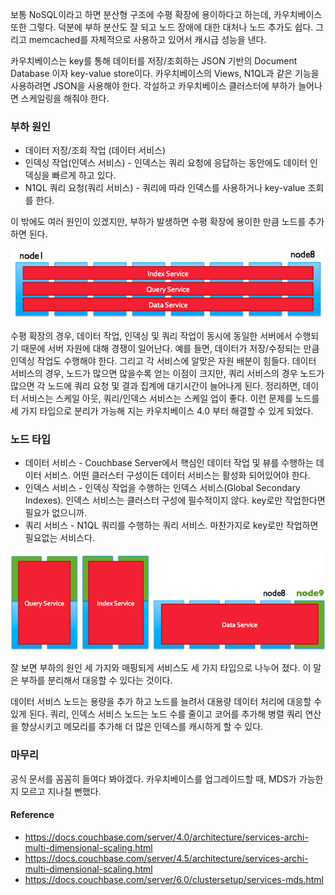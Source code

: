 보통 NoSQL이라고 하면 분산형 구조에 수평 확장에 용이하다고 하는데, 카우치베이스 또한 그렇다. 덕분에 부하 분산도 잘 되고 노드 장애에 대한 대처나 노드 추가도 쉽다. 그리고 memcached를 자체적으로 사용하고 있어서 캐시급 성능을 낸다.

카우치베이스는 key를 통해 데이터를 저장/조회하는 JSON 기반의 Document Database 이자 key-value store이다. 카우치베이스의 Views, N1QL과 같은 기능을 사용하려면 JSON을 사용해야 한다. 각설하고 카우치베이스 클러스터에 부하가 늘어나면 스케일링을 해줘야 한다.

### 부하 원인
* 데이터 저장/조회 작업 (데이터 서비스)
* 인덱싱 작업(인덱스 서비스) - 인덱스는 쿼리 요청에 응답하는 동안에도 데이터 인덱싱을 빠르게 하고 있다.
* N1QL 쿼리 요청(쿼리 서비스) - 쿼리에 따라 인덱스를 사용하거나 key-value 조회를 한다.

이 밖에도 여러 원인이 있겠지만, 부하가 발생하면 수평 확장에 용이한 만큼 노드를 추가하면 된다.

![단순 스케일링](homogenous-scaling.png)

수평 확장의 경우, 데이터 작업, 인덱싱 및 쿼리 작업이 동시에 동일한 서버에서 수행되기 때문에 서버 자원에 대해 경쟁이 일어난다. 예를 들면, 데이터가 저장/수정되는 만큼 인덱싱 작업도 수행해야 한다. 그리고 각 서비스에 알맞은 자원 배분이 힘들다. 데이터 서비스의 경우, 노드가 많으면 많을수록 얻는 이점이 크지만, 쿼리 서비스의 경우 노드가 많으면 각 노드에 쿼리 요청 및 결과 집계에 대기시간이 늘어나게 된다. 정리하면, 데이터 서비스는 스케일 아웃, 쿼리/인덱스 서비스는 스케일 업이 좋다. 이런 문제를 노드를 세 가지 타입으로 분리가 가능해 지는 카우치베이스 4.0 부터 해결할 수 있게 되었다.

### 노드 타입
* 데이터 서비스 - Couchbase Server에서 핵심인 데이터 작업 및 뷰를 수행하는 데이터 서비스. 어떤 클러스터 구성이든 데이터 서비스는 활성화 되어있어야 한다.
* 인덱스 서비스 - 인덱싱 작업을 수행하는 인덱스 서비스(Global Secondary Indexes). 인덱스 서비스는 클러스터 구성에 필수적이지 않다. key로만 작업한다면 필요가 없으니까.
* 쿼리 서비스 - N1QL 쿼리를 수행하는 쿼리 서비스. 마찬가지로 key로만 작업하면 필요없는 서비스다.

![다차원 스케일링](mds-scaling.png)

잘 보면 부하의 원인 세 가지와 매핑되게 서비스도 세 가지 타입으로 나누어 졌다. 이 말은 부하를 분리해서 대응할 수 있다는 것이다.

데이터 서비스 노드는 용량을 추가 하고 노드를 늘려서 대용량 데이터 처리에 대응할 수 있게 된다. 쿼리, 인덱스 서비스 노드는 노드 수를 줄이고 코어를 추가해 병렬 쿼리 연산을 향상시키고 메모리를 추가해 더 많은 인덱스를 캐시하게 할 수 있다.

### 마무리
공식 문서를 꼼꼼히 들여다 봐야겠다. 카우치베이스를 업그레이드할 때, MDS가 가능한지 모르고 지나칠 뻔했다.

#### Reference
* https://docs.couchbase.com/server/4.0/architecture/services-archi-multi-dimensional-scaling.html
* https://docs.couchbase.com/server/4.5/architecture/services-archi-multi-dimensional-scaling.html
* https://docs.couchbase.com/server/6.0/clustersetup/services-mds.html